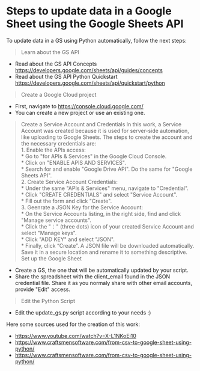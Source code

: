 # Steps to update data in a Google Sheet using the Google Sheets API
To update data in a GS using Python automatically, follow the next steps:
> Learn about the GS API
* Read about the GS API Concepts https://developers.google.com/sheets/api/guides/concepts
* Read about the GS API Python Quickstart https://developers.google.com/sheets/api/quickstart/python
> Create a Google Cloud project
* First, navigate to https://console.cloud.google.com/ 
* You can create a new project or use an existing one.
> Create a Service Account and Credentials
In this work, a Service Account was created because it is used for server-side automation, like uploading to Google Sheets. The steps to create the account and the necessary credentials are:\
        1. Enable the APIs access:\
                * Go to "for APIs & Services" in the Google Cloud Console.\
                * Click on "ENABLE APIS AND SERVICES".\
                * Search for and enable "Google Drive API". Do the same for "Google Sheets API".\
        2. Create Service Account Credentials:\
                * Under the same "APIs & Services" menu, navigate to "Credential".\
                * Click "CREATE CREDENTIALS" and select "Service Account".\
                * Fill out the form and click "Create".\
        3. Geenrate a JSON Key for the Service Account:\
                * On the Service Accounts listing, in the right side, find and click "Manage service accounts".\
                * Click the "⋮" (three dots) icon of your created Service Account and select "Manage keys".\
                * Click "ADD KEY" and select "JSON".\
                * Finally, click “Create”. A JSON file will be downloaded automatically. Save it in a secure location and rename it to something descriptive.
> Set up the Google Sheet
* Create a GS, the one that will be automatically updated by your script.
* Share the spreadsheet with the client_email found in the JSON credential file. Share it as you normaly share with other email accounts, provide "Edit" access.
> Edit the Python Script
* Edit the update_gs.py script according to your needs :)

Here some sources used for the creation of this work: 
- https://www.youtube.com/watch?v=X-L1NKoEi10
- https://www.craftsmensoftware.com/from-csv-to-google-sheet-using-python/ 
- https://www.craftsmensoftware.com/from-csv-to-google-sheet-using-python/